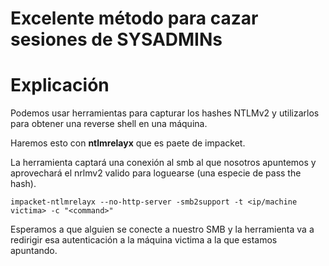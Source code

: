 # Excelente método para cazar sesiones de SYSADMINs
# Explicación

Podemos usar herramientas para capturar los hashes NTLMv2 y utilizarlos para obtener una reverse shell en una máquina.

Haremos esto con **ntlmrelayx** que es paete de impacket.

La herramienta captará una conexión al smb al que nosotros apuntemos y aprovechará el nrlmv2 valido para loguearse (una especie de pass the hash).

    impacket-ntlmrelayx --no-http-server -smb2support -t <ip/machine victima> -c "<command>"

Esperamos a que alguien se conecte a nuestro SMB y la herramienta va a redirigir esa autenticación a la máquina victima a la que estamos apuntando.
